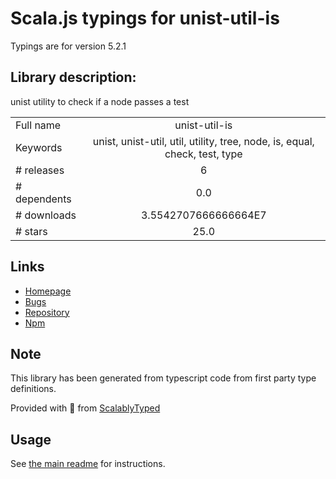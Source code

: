 
# Scala.js typings for unist-util-is

Typings are for version 5.2.1

## Library description:
unist utility to check if a node passes a test

|                    |                 |
| ------------------ | :-------------: |
| Full name          | unist-util-is |
| Keywords           | unist, unist-util, util, utility, tree, node, is, equal, check, test, type |
| # releases         | 6 |
| # dependents       | 0.0 |
| # downloads        | 3.5542707666666664E7 |
| # stars            | 25.0 |

## Links
- [Homepage](https://github.com/syntax-tree/unist-util-is#readme)
- [Bugs](https://github.com/syntax-tree/unist-util-is/issues)
- [Repository](https://github.com/syntax-tree/unist-util-is)
- [Npm](https://www.npmjs.com/package/unist-util-is)
    


## Note
This library has been generated from typescript code from first party type definitions.

Provided with :purple_heart: from [ScalablyTyped](https://github.com/oyvindberg/ScalablyTyped)

## Usage
See [the main readme](../../readme.md) for instructions.


